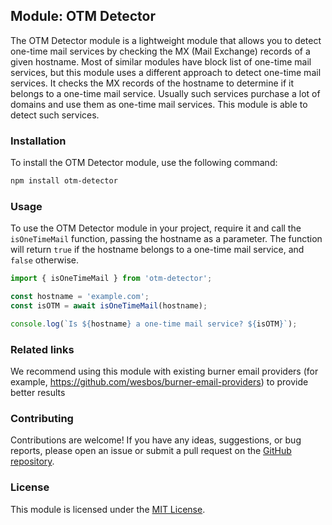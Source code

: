 ## Module: OTM Detector

The OTM Detector module is a lightweight module that allows you to detect one-time mail services by checking the MX (Mail Exchange) records of a given hostname.
Most of similar modules have block list of one-time mail services, but this module uses a different approach to detect one-time mail services. It checks the MX records of the hostname to determine if it belongs to a one-time mail service. Usually such services purchase a lot of domains and use them as one-time mail services. This module is able to detect such services.

### Installation

To install the OTM Detector module, use the following command:

```bash
npm install otm-detector
```

### Usage

To use the OTM Detector module in your project, require it and call the `isOneTimeMail` function, passing the hostname as a parameter. The function will return `true` if the hostname belongs to a one-time mail service, and `false` otherwise.

```javascript
import { isOneTimeMail } from 'otm-detector';

const hostname = 'example.com';
const isOTM = await isOneTimeMail(hostname);

console.log(`Is ${hostname} a one-time mail service? ${isOTM}`);
```

### Related links

We recommend using this module with existing burner email providers (for example, https://github.com/wesbos/burner-email-providers) to provide better results

### Contributing

Contributions are welcome! If you have any ideas, suggestions, or bug reports, please open an issue or submit a pull request on the [GitHub repository](https://github.com/short-io/otm-detector).

### License

This module is licensed under the [MIT License](https://opensource.org/licenses/MIT).
